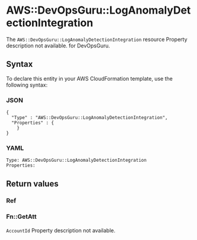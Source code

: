 # AWS::DevOpsGuru::LogAnomalyDetectionIntegration<a name="aws-resource-devopsguru-loganomalydetectionintegration"></a>

<a name="aws-resource-devopsguru-loganomalydetectionintegration-description"></a>The `AWS::DevOpsGuru::LogAnomalyDetectionIntegration` resource Property description not available\. for DevOpsGuru\.

## Syntax<a name="aws-resource-devopsguru-loganomalydetectionintegration-syntax"></a>

To declare this entity in your AWS CloudFormation template, use the following syntax:

### JSON<a name="aws-resource-devopsguru-loganomalydetectionintegration-syntax.json"></a>

```
{
  "Type" : "AWS::DevOpsGuru::LogAnomalyDetectionIntegration",
  "Properties" : {
    }
}
```

### YAML<a name="aws-resource-devopsguru-loganomalydetectionintegration-syntax.yaml"></a>

```
Type: AWS::DevOpsGuru::LogAnomalyDetectionIntegration
Properties:
```

## Return values<a name="aws-resource-devopsguru-loganomalydetectionintegration-return-values"></a>

### Ref<a name="aws-resource-devopsguru-loganomalydetectionintegration-return-values-ref"></a>

### Fn::GetAtt<a name="aws-resource-devopsguru-loganomalydetectionintegration-return-values-fn--getatt"></a>

#### <a name="aws-resource-devopsguru-loganomalydetectionintegration-return-values-fn--getatt-fn--getatt"></a>

`AccountId`  <a name="AccountId-fn::getatt"></a>
Property description not available\.